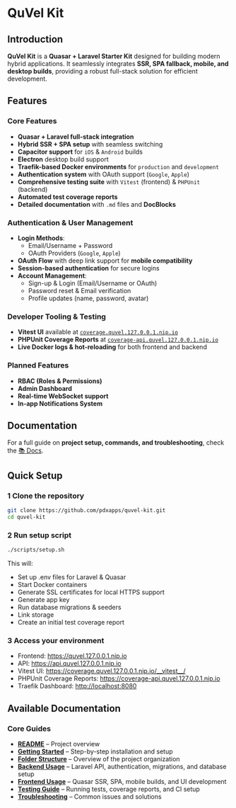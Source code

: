 # QuVel Kit

## Introduction

**QuVel Kit** is a **Quasar + Laravel Starter Kit** designed for building modern hybrid applications. It seamlessly integrates **SSR, SPA fallback, mobile, and desktop builds**, providing a robust full-stack solution for efficient development.

## Features

### **Core Features**

- **Quasar + Laravel full-stack integration**
- **Hybrid SSR + SPA setup** with seamless switching
- **Capacitor support** for `iOS` & `Android` builds
- **Electron** desktop build support
- **Traefik-based Docker environments** for `production` and `development`
- **Authentication system** with OAuth support (`Google`, `Apple`)
- **Comprehensive testing suite** with `Vitest` (frontend) & `PHPUnit` (backend)
- **Automated test coverage reports**
- **Detailed documentation** with `.md` files and **DocBlocks**

### **Authentication & User Management**

- **Login Methods**:
  - Email/Username + Password
  - OAuth Providers (`Google`, `Apple`)
- **OAuth Flow** with deep link support for **mobile compatibility**
- **Session-based authentication** for secure logins
- **Account Management**:
  - Sign-up & Login (Email/Username or OAuth)
  - Password reset & Email verification
  - Profile updates (name, password, avatar)

### **Developer Tooling & Testing**

- **Vitest UI** available at [`coverage.quvel.127.0.0.1.nip.io`](https://coverage.quvel.127.0.0.1.nip.io/__vitest__/)
- **PHPUnit Coverage Reports** at [`coverage-api.quvel.127.0.0.1.nip.io`](https://coverage-api.quvel.127.0.0.1.nip.io)
- **Live Docker logs & hot-reloading** for both frontend and backend

### **Planned Features**

- **RBAC (Roles & Permissions)**
- **Admin Dashboard**
- **Real-time WebSocket support**
- **In-app Notifications System**

## Documentation

For a full guide on **project setup, commands, and troubleshooting**, check the [📚 Docs](docs/README.md).

## Quick Setup

### **1️ Clone the repository**

```bash
git clone https://github.com/pdxapps/quvel-kit.git
cd quvel-kit
```

### **2️ Run setup script**

```bash
./scripts/setup.sh
```

This will:

- Set up .env files for Laravel & Quasar
- Start Docker containers
- Generate SSL certificates for local HTTPS support
- Generate app key
- Run database migrations & seeders
- Link storage
- Create an initial test coverage report

### **3️ Access your environment**

- Frontend: <https://quvel.127.0.0.1.nip.io>
- API: <https://api.quvel.127.0.0.1.nip.io>
- Vitest UI: <https://coverage.quvel.127.0.0.1.nip.io/__vitest__/>
- PHPUnit Coverage Reports: <https://coverage-api.quvel.127.0.0.1.nip.io>
- Traefik Dashboard: <http://localhost:8080>

## Available Documentation

### **Core Guides**

- **[README](docs/README.md)** – Project overview
- **[Getting Started](docs/getting-started.md)** – Step-by-step installation and setup
- **[Folder Structure](docs/folder-structure.md)** – Overview of the project organization
- **[Backend Usage](docs/backend-usage.md)** – Laravel API, authentication, migrations, and database setup
- **[Frontend Usage](docs/frontend-usage.md)** – Quasar SSR, SPA, mobile builds, and UI development
- **[Testing Guide](docs/testing.md)** – Running tests, coverage reports, and CI setup
- **[Troubleshooting](docs/troubleshooting.md)** – Common issues and solutions
